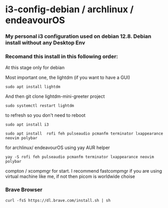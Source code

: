 # i3-config-debian / archlinux / endeavourOS

### My personal i3 configuration used on debian 12.8. Debian install without any Desktop Env
### Recomand this install in this following order:

At this stage only for debian 

Most important one, the lightdm (if you want to have a GUI)

```
sudo apt install lightdm 
```
And then git clone lightdm-mini-greeter project

``` 
sudo systemctl restart lightdm
```

to refresh so you don't need to reboot

``` 
sudo apt install i3 
```

``` 
sudo apt install  rofi feh pulseaudio pcmanfm terminator lxappearance neovim polybar
```
for archlinux/ endeavourOS using yay AUR helper
```
yay -S rofi feh pulseaudio pcmanfm terminator lxappearance neovim polybar
```

compton / xcompmgr for start. I recommend fastcompmgr if you are using virtual machine like me, if not then picom is worldwide choise

### Brave Browser
``` 
curl -fsS https://dl.brave.com/install.sh | sh
```


